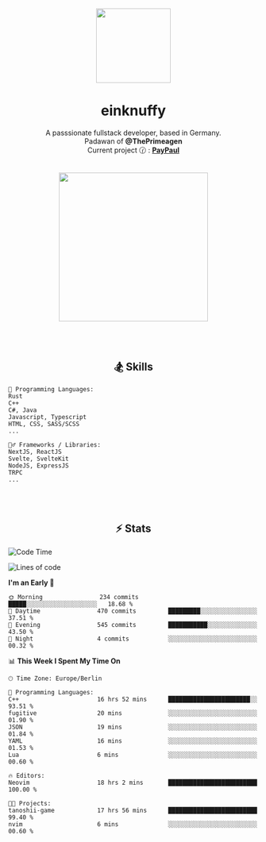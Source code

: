 <p align="center">
   <br />
   <a href="https://github.com/einKnuffy" target="_blank"><img width="150px" src="https://avatars.githubusercontent.com/u/66639485?s=400&u=fc9b6f7cbddb6dfbb93dc63483f7fc7aee75ac2e&v=4" /></a>
   <h1 align="center"><b>einknuffy</b></h1>
   <p align="center">A passsionate fullstack developer, based in Germany. <br/>
   Padawan of <b>@ThePrimeagen</b> <br/>
   Current project 🕜 : <b><a href="https://github.com/einKnuffy/paypaul">PayPaul</a></b><br/><br/>
      
   <p align="center">
      <img src="https://lanyard.cnrad.dev/api/675737917200662539" alt="" width="300px" /></p>
   </p>
</p>

<br/><br/>

<p align="center">
     <h2 align="center"><b>🏂 Skills</b></h2>
      <p align="center">
<!-- <p align="center"><b>That's it. Thanks for reading my profile 🤓</b></p>
<p align="center">
<img align="center" width="150px" src="https://i.kym-cdn.com/entries/icons/facebook/000/016/546/hidethepainharold.jpg" /></p><br/><br/> -->

```text
💬 Programming Languages:
Rust
C++
C#, Java
Javascript, Typescript
HTML, CSS, SASS/SCSS
...

🤹‍♂️ Frameworks / Libraries:
NextJS, ReactJS
Svelte, SvelteKit
NodeJS, ExpressJS
TRPC
...
```
</p>
</p>

<br/><br/>

<p align="center">
    <h2 align="center"><b>⚡ Stats</b></h2>
    <p align="center">

<!--START_SECTION:waka-->
![Code Time](http://img.shields.io/badge/Code%20Time-126%20hrs%2032%20mins-blue)

![Lines of code](https://img.shields.io/badge/From%20Hello%20World%20I%27ve%20Written-8.3%20million%20lines%20of%20code-blue)

**I'm an Early 🐤** 

```text
🌞 Morning                234 commits         █████░░░░░░░░░░░░░░░░░░░░   18.68 % 
🌆 Daytime                470 commits         █████████░░░░░░░░░░░░░░░░   37.51 % 
🌃 Evening                545 commits         ███████████░░░░░░░░░░░░░░   43.50 % 
🌙 Night                  4 commits           ░░░░░░░░░░░░░░░░░░░░░░░░░   00.32 % 
```


📊 **This Week I Spent My Time On** 

```text
🕑︎ Time Zone: Europe/Berlin

💬 Programming Languages: 
C++                      16 hrs 52 mins      ███████████████████████░░   93.51 % 
fugitive                 20 mins             ░░░░░░░░░░░░░░░░░░░░░░░░░   01.90 % 
JSON                     19 mins             ░░░░░░░░░░░░░░░░░░░░░░░░░   01.84 % 
YAML                     16 mins             ░░░░░░░░░░░░░░░░░░░░░░░░░   01.53 % 
Lua                      6 mins              ░░░░░░░░░░░░░░░░░░░░░░░░░   00.60 % 

🔥 Editors: 
Neovim                   18 hrs 2 mins       █████████████████████████   100.00 % 

🐱‍💻 Projects: 
tanoshii-game            17 hrs 56 mins      █████████████████████████   99.40 % 
nvim                     6 mins              ░░░░░░░░░░░░░░░░░░░░░░░░░   00.60 % 
```


<!--END_SECTION:waka-->

   </p>
</p>

<br/>
